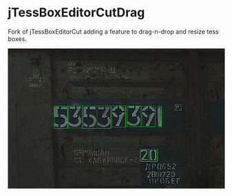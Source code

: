 # jTessBoxEditorCutDrag
Fork of jTessBoxEditorCut adding a feature to drag-n-drop and resize tess boxes.

![](/drag_and_resize_tess_boxes.gif?raw=true)